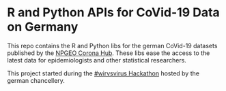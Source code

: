 # R and Python APIs for CoVid-19 Data on Germany

This repo contains the R and Python libs for the german CoVid-19 datasets published by the <a href="https://npgeo-corona-npgeo-de.hub.arcgis.com/">NPGEO Corona Hub</a>. These libs ease the access to the latest data for epidemiologists and other statistical researchers.

This project started during the <a href="https://wirvsvirushackathon.org/">#wirvsvirus Hackathon</a> hosted by the german chancellery.